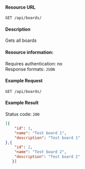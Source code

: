 #### Resource URL
`GET /api/boards/`

#### Description
  Gets all boards

#### Resource information:
  Requires authentication: no  
  Response formats: `JSON`


#### Example Request
`GET /api/boards/`

#### Example Result
Status code: `200`
```JSON
[{
    "id": 1,
	"name": "Test board 1",
	"description": "Test board 1"
},{
    "id": 2,
   	"name": "Test board 2",
   	"description": "Test board 2"
   }]
```